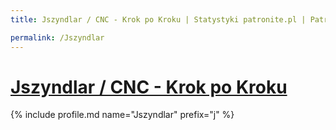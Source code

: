 ```yaml
---
title: Jszyndlar / CNC - Krok po Kroku | Statystyki patronite.pl | Patromierz

permalink: /Jszyndlar
---
```


# [Jszyndlar / CNC - Krok po Kroku](https://patronite.pl/Jszyndlar)

{% include profile.md name="Jszyndlar" prefix="j" %}
